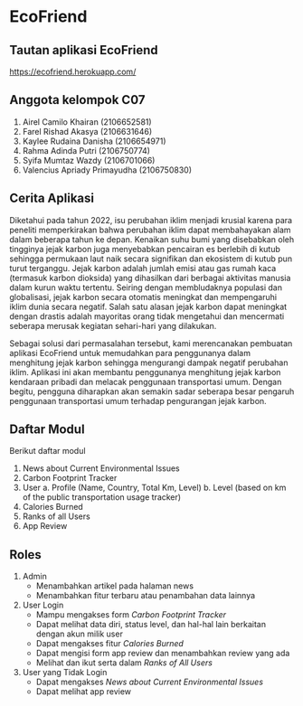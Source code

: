 # EcoFriend

## Tautan aplikasi EcoFriend
https://ecofriend.herokuapp.com/

## Anggota kelompok C07
1. Airel Camilo Khairan (2106652581)
2. Farel Rishad Akasya (2106631646)
3. Kaylee Rudaina Danisha (2106654971)
4. Rahma Adinda Putri (2106750774)
5. Syifa Mumtaz Wazdy (2106701066)
6. Valencius Apriady Primayudha (2106750830)

## Cerita Aplikasi
Diketahui pada tahun 2022, isu perubahan iklim menjadi krusial karena para peneliti memperkirakan bahwa perubahan iklim dapat membahayakan alam dalam beberapa tahun ke depan. Kenaikan suhu bumi yang disebabkan oleh tingginya jejak karbon juga menyebabkan pencairan es berlebih di kutub sehingga permukaan laut naik secara signifikan dan ekosistem di kutub pun turut terganggu. Jejak karbon adalah jumlah emisi atau gas rumah kaca (termasuk karbon dioksida) yang dihasilkan dari berbagai aktivitas manusia dalam kurun waktu tertentu. Seiring dengan membludaknya populasi dan globalisasi, jejak karbon secara otomatis meningkat dan mempengaruhi iklim dunia secara negatif. Salah satu alasan jejak karbon dapat meningkat dengan drastis adalah mayoritas orang tidak mengetahui dan mencermati seberapa merusak kegiatan sehari-hari yang dilakukan. 

Sebagai solusi dari permasalahan tersebut, kami merencanakan pembuatan aplikasi EcoFriend untuk memudahkan para penggunanya dalam menghitung jejak karbon sehingga mengurangi dampak negatif perubahan iklim. Aplikasi ini akan membantu penggunanya menghitung jejak karbon kendaraan pribadi dan melacak penggunaan transportasi umum. Dengan begitu, pengguna diharapkan akan semakin sadar seberapa besar pengaruh penggunaan transportasi umum terhadap pengurangan jejak karbon.

## Daftar Modul 
Berikut daftar modul 
1. News about Current Environmental Issues
2. Carbon Footprint Tracker
3. User
    a. Profile (Name, Country, Total Km, Level)
    b. Level (based on km of the public transportation usage tracker) 
4. Calories Burned
5. Ranks of all Users
6. App Review

## Roles
1. Admin
   - Menambahkan artikel pada halaman news
   - Menambahkan fitur terbaru atau penambahan data lainnya
2. User Login
   - Mampu mengakses form *Carbon Footprint Tracker*
   - Dapat melihat data diri, status level, dan hal-hal lain berkaitan dengan akun milik user
   - Dapat mengakses fitur *Calories Burned*
   - Dapat mengisi form app review dan menambahkan review yang ada
   - Melihat dan ikut serta dalam *Ranks of All Users*
3. User yang Tidak Login
   - Dapat mengakses *News about Current Environmental Issues*
   - Dapat melihat app review 

